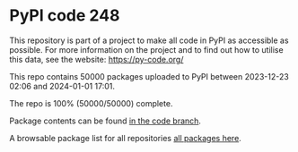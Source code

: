 # PyPI code 248

This repository is part of a project to make all code in PyPI as accessible as possible. For more information 
on the project and to find out how to utilise this data, see the website: https://py-code.org/

This repo contains 50000 packages uploaded to PyPI between 
2023-12-23 02:06 and 2024-01-01 17:01.

The repo is 100% (50000/50000) complete.

Package contents can be found [in the code branch](https://github.com/pypi-data/pypi-mirror-248/tree/code/packages).

A browsable package list for all repositories [all packages here](https://py-code.org/repositories/pypi-mirror-248).



